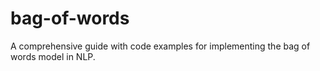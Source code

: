 # bag-of-words
A comprehensive guide with code examples for implementing the bag of words model in NLP.
